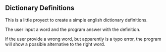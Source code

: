 ## Dictionary Definitions
This is a little proyect to create a simple english dictionary definitions.

The user input a word and the program answer with the definition.

If the user provide a wrong word, but apparently is a typo error, the program
will show a possible alternative to the right word.
